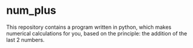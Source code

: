 # num_plus
This repository contains a program written in python, which makes numerical calculations for you, based on the principle: the addition of the last 2 numbers.
